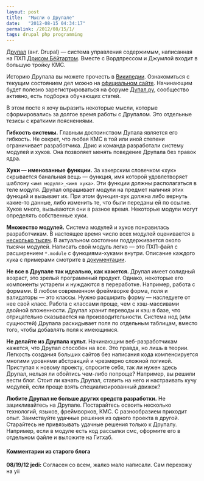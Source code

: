 ```yaml
---
layout: post
title:  "Мысли о Друпале"
date:   "2012-08-15 04:34:17"
permalink: /2012/08/15/1/
tags: drupal php programming
---
```


[Друпал](http://drupal.org/) (анг. Drupal) — система управления
содержимым, написанная на ПХП
[Дрисом Бёйтартом](http://goo.gl/a6cfo). Вместе с Вордпрессом и
Джумлой входит в большую тройку КМС.

Историю Друпала вы можете прочесть в
[Википедии](http://ru.wikipedia.org/wiki/Drupal). Ознакомиться с
текущим состоянием дел можно на
[официальном сайте](http://drupal.org/). Начинающим будет полезно
зарегистрироваться на форуме [Дупал.ру](http://www.drupal.ru/),
сообщество активно, есть подборка обучающих статей.

В этом посте я хочу выразить некоторые мысли, которые сформировались
за долгое время работы с Друпалом. Это отдельные тезисы с краткими
пояснениями.

**Гибкость системы.** Главным достоинством Дупала является его
  гибкость. Не секрет, что любая КМС в той или иной степени
  ограничивает разработчика. Дрис и команда разработали систему
  модулей и хуков. Она позволяет менять поведение Друпала без правок
  ядра.

**Хуки — именованные функции.** За хакерским словечком «хук»
  скрывается банальная вещь — функция, имя которой удовлетворяет
  шаблону `<имя модуля>_<имя хука>`. Эти функции должны располагаться
  в теле модуля. Друпал опрашивает модули на предмет наличия этих
  функций и вызывает их. При этом функция-хук должна либо вернуть
  какие-то данные, либо изменить те, что были переданы ей по
  ссылке. Хуков много, вызываются они в разное время. Некоторые модули
  могут определять собственные хуки.

**Множество модулей.** Система модулей и хуков понравилась
  разработчикам. В настоящее время число всех модулей оценивается в
  [несколько тысяч](http://drupal.org/project/modules). В актуальном
  состоянии поддерживается около тысячи модулей. Написать свой модуль
  легко — это ПХП-файл с расширением `*.module` с функциями-хуками
  внутри. Описание каждого хука с примерами смотрите в
  [документации](http://api.drupal.org/api/drupal/includes!module.inc/group/hooks/7
  ).

**Не все в Друпале так идеально, как кажется.** Друпал имеет солидный
  возраст, это зрелый программный продукт. Однако, некоторые его
  компоненты устарели и нуждаются в переработке. Например, работа с
  формами. В любом современном фреймворке форма, поля и валидаторы —
  это классы. Нужно расширить форму — наследуете от нее свой
  класс. Работа с классами проще, чем с хэш-массивами двойной
  вложенности. Друпал хранит переводы и кэш в базе, что отрицательно
  сказывается на производительности. Система нод (или сущностей)
  Друпала раскидывает поля по отдельным таблицам, вместо того, чтобы
  добавлять поля к имеющимся.

**Не делайте из Друпала культ.** Начинающим веб-разработчикам кажется,
  что Друпал способен на все. Это правда, но лишь в теории. Легкость
  создания больших сайтов без написания кода компенсируется многими
  уровнями абстракций и чрезмерно сложной логикой. Приступая к новому
  проекту, спросите себя, так ли нужен здесь Друпал, нельзя ли
  обойтись чем-либо попроще? Например, вы решили вести блог. Стоит ли
  качать Друпал, ставить на него и настраивать кучу модулей, если
  проще взять специализированный движок?

**Любите Друпал не больше других средств разработки.** Не
  зацикливайтесь на Друпале. Постарайтесь освоить несколько
  технологий, языков, фреймворков, КМС. С разнообразием приходит
  опыт. Заимствуйте удачные решения из одного проекта в
  другой. Старайтесь не привязывать удачные решения только к
  Друпалу. Например, если в модуле есть код рассылки смс, оформите его
  в отдельном файле и выложите на Гитхаб.



#### Комментарии из старого блога


**08/19/12 jedi:** Согласен со всем, жалко мало написали. Сам перехожу
  на yii
